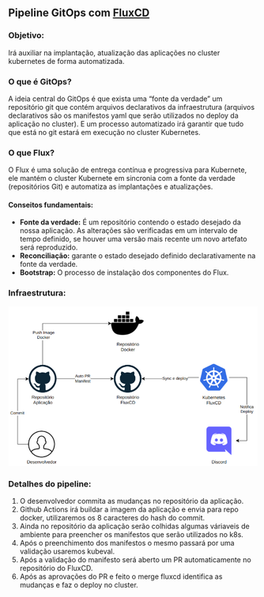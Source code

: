 ## Pipeline GitOps com [FluxCD](https://fluxcd.io/)

### Objetivo:
Irá auxiliar na implantação, atualização das aplicações no cluster kubernetes de forma automatizada.

### O que é GitOps?
A ideia central do GitOps é que exista uma “fonte da verdade” um repositório git que contém arquivos declarativos da infraestrutura (arquivos declarativos são os manifestos yaml que serão utilizados no deploy da aplicação no cluster). E um processo automatizado irá garantir que tudo que está no git estará em execução no cluster Kubernetes.

### O que Flux?
O Flux é uma solução de entrega contínua e progressiva para Kubernete, ele mantém o cluster Kubernete em sincronia com a fonte da verdade (repositórios Git) e automatiza as implantações e atualizações.
#### Conseitos fundamentais:
- **Fonte da verdade:** É um repositório contendo o estado desejado da nossa aplicação. As alterações são verificadas em um intervalo de tempo definido, se houver uma versão mais recente um novo artefato será reproduzido. 
- **Reconciliação:** garante o estado desejado definido declarativamente na fonte da verdade. 
- **Bootstrap:** O processo de instalação dos componentes do Flux.

### Infraestrutura:
![FluxCD](./img/infra.png)

### Detalhes do pipeline:
1. O desenvolvedor commita as mudanças no repositório da aplicação.
2. Github Actions irá buildar a imagem da aplicação e envia para repo docker, utilizaremos os 8 caracteres do hash do commit. 
3. Ainda no repositório da aplicação serão colhidas algumas váriaveis de ambiente para preencher os manifestos que serão utilizados no k8s. 
4. Após o preenchimento dos manifestos o mesmo passará por uma validação usaremos kubeval.
5. Após a validação do manifesto será aberto um PR automaticamente no repositório do FluxCD.
6. Após as aprovações do PR e feito o merge fluxcd identifica as mudanças e faz o deploy no cluster. 